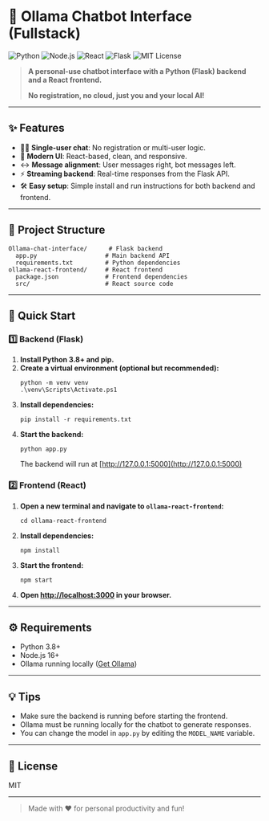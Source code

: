 # 🚀 Ollama Chatbot Interface (Fullstack)

![Python](https://img.shields.io/badge/Python-3.8%2B-blue?logo=python)
![Node.js](https://img.shields.io/badge/Node.js-16%2B-green?logo=node.js)
![React](https://img.shields.io/badge/React-Frontend-61dafb?logo=react)
![Flask](https://img.shields.io/badge/Flask-Backend-000?logo=flask)
![MIT License](https://img.shields.io/badge/License-MIT-yellow.svg)

> **A personal-use chatbot interface with a Python (Flask) backend and a React frontend.**
> 
> **No registration, no cloud, just you and your local AI!**

---

## ✨ Features
- 🧑‍💻 **Single-user chat**: No registration or multi-user logic.
- 💎 **Modern UI**: React-based, clean, and responsive.
- ↔️ **Message alignment**: User messages right, bot messages left.
- ⚡ **Streaming backend**: Real-time responses from the Flask API.
- 🛠️ **Easy setup**: Simple install and run instructions for both backend and frontend.

---

## 📁 Project Structure
```
Ollama-chat-interface/      # Flask backend
  app.py                   # Main backend API
  requirements.txt         # Python dependencies
ollama-react-frontend/     # React frontend
  package.json             # Frontend dependencies
  src/                     # React source code
```

---

## 🏁 Quick Start

### 1️⃣ Backend (Flask)
1. **Install Python 3.8+ and pip.**
2. **Create a virtual environment (optional but recommended):**
   ```pwsh
   python -m venv venv
   .\venv\Scripts\Activate.ps1
   ```
3. **Install dependencies:**
   ```pwsh
   pip install -r requirements.txt
   ```
4. **Start the backend:**
   ```pwsh
   python app.py
   ```
   The backend will run at [http://127.0.0.1:5000](http://127.0.0.1:5000)

### 2️⃣ Frontend (React)
1. **Open a new terminal and navigate to `ollama-react-frontend`:**
   ```pwsh
   cd ollama-react-frontend
   ```
2. **Install dependencies:**
   ```pwsh
   npm install
   ```
3. **Start the frontend:**
   ```pwsh
   npm start
   ```
4. **Open [http://localhost:3000](http://localhost:3000) in your browser.**

---

## ⚙️ Requirements
- Python 3.8+
- Node.js 16+
- Ollama running locally ([Get Ollama](https://ollama.com))

---

## 💡 Tips
- Make sure the backend is running before starting the frontend.
- Ollama must be running locally for the chatbot to generate responses.
- You can change the model in `app.py` by editing the `MODEL_NAME` variable.

---

## 📜 License
MIT

---

> Made with ❤️ for personal productivity and fun!
